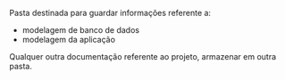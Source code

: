 Pasta destinada para guardar informações referente a: 
- modelagem de banco de dados  
- modelagem da aplicação

Qualquer outra documentação referente ao projeto, armazenar em outra pasta.